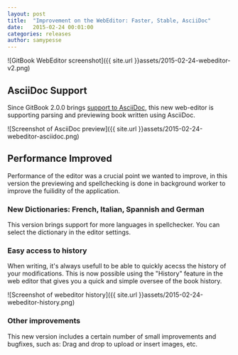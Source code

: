 ```yaml
---
layout: post
title:  "Improvement on the WebEditor: Faster, Stable, AsciiDoc"
date:   2015-02-24 00:01:00
categories: releases
author: samypesse
---
```



<!-- more -->

![GitBook WebEditor screenshot]({{ site.url }}assets/2015-02-24-webeditor-v2.png)

## AsciiDoc Support

Since GitBook 2.0.0 brings [support to AsciiDoc](https://www.gitbook.com/blog/releases/version-2-0-0), this new web-editor is supporting parsing and previewing book written using AsciiDoc.

![Screenshot of AsciiDoc preview]({{ site.url }}assets/2015-02-24-webeditor-asciidoc.png)

## Performance Improved

Performance of the editor was a crucial point we wanted to improve, in this version the previewing and spellchecking is done in background worker to improve the fuilidity of the application.

### New Dictionaries: French, Italian, Spannish and German

This version brings support for more languages in spellchecker. You can select the dictionary in the editor settings.

### Easy access to history

When writing, it's always usefull to be able to quickly acecss the history of your modifications. This is now possible using the "History" feature in the web editor that gives you a quick and simple oversee of the book history.

![Screenshot of webeditor history]({{ site.url }}assets/2015-02-24-webeditor-history.png)

### Other improvements

This new version includes a certain number of small improvements and bugfixes, such as: Drag and drop to upload or insert images, etc.
